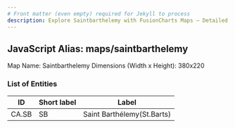 ```yaml
---
# Front matter (even empty) required for Jekyll to process
description: Explore Saintbarthelemy with FusionCharts Maps – Detailed features for seamless integration. Try now & enhance your data visualization today! 
---
```


## JavaScript Alias: maps/saintbarthelemy

Map Name: Saintbarthelemy
Dimensions (Width x Height): 380x220





### List of Entities

ID | Short label | Label
---|---|---|
CA.SB|SB|Saint Barthélemy(St.Barts)

